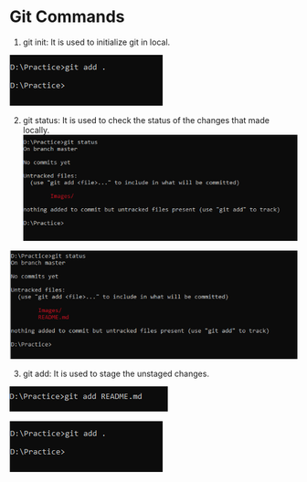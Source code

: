 # Git Commands
1. git init: It is used to initialize git in local.

![git init](https://github.com/PoornaSaiNagendra/Practice/blob/main/Images/gitAdd.PNG?raw=true)

2. git status: It is used to check the status of the changes that made locally.
![git status](https://github.com/PoornaSaiNagendra/Practice/blob/main/Images/gitStatus.PNG?raw=true)

![git status](https://github.com/PoornaSaiNagendra/Practice/blob/main/Images/gitStatus2.PNG?raw=true)

3. git add: It is used to stage the unstaged changes.

![git add filename](https://github.com/PoornaSaiNagendra/Practice/blob/main/Images/gitAdd2.PNG?raw=true)

![git add ](https://github.com/PoornaSaiNagendra/Practice/blob/main/Images/gitAdd.PNG?raw=true)